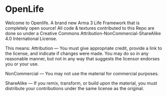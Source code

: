 # OpenLife

Welcome to Openlife. A brand new Arma 3 Life Framework that is completely open source! 
All code & textures contributed to this Repo are done so under a Creative Commons Attribution-NonCommercial-ShareAlike 4.0 International License.

This means:
Attribution — You must give appropriate credit, provide a link to the license, and indicate if changes were made. You may do so in any reasonable manner, but not in any way that suggests the licensor endorses you or your use. 

NonCommercial — You may not use the material for commercial purposes. 

ShareAlike — If you remix, transform, or build upon the material, you must distribute your contributions under the same license as the original. 
